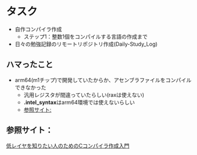 # タスク
* 自作コンパイラ作成
    * ステップ1：整数1個をコンパイルする言語の作成まで
* 日々の勉強記録のリモートリポジトリ作成(Daily-Study_Log)

## ハマったこと
* arm64(m1チップ)で開発していたからか、アセンブラファイルをコンパイルできなかった
    * 汎用レジスタが間違っていたらしい(raxは使えない)
    * **.intel_syntax**はarm64環境では使えないらしい
    * [参照サイト:](https://zenn.dev/tok/scraps/51f8ec23ea48e1)

## 参照サイト：
[低レイヤを知りたい人のためのCコンパイラ作成入門](https://www.sigbus.info/compilerbook)

